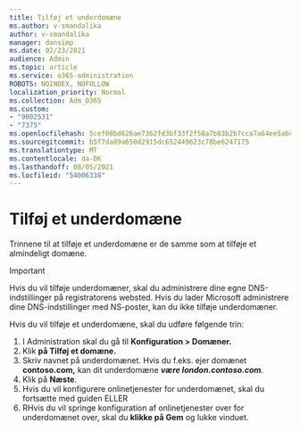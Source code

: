 ```yaml
---
title: Tilføj et underdomæne
ms.author: v-smandalika
author: v-smandalika
manager: dansimp
ms.date: 02/23/2021
audience: Admin
ms.topic: article
ms.service: o365-administration
ROBOTS: NOINDEX, NOFOLLOW
localization_priority: Normal
ms.collection: Adm_O365
ms.custom:
- "9002531"
- "7375"
ms.openlocfilehash: 5cef08bd626ae7362fd3bf33f2f58a7b83b2b7cca7a64ee5abc9efaa546acd72
ms.sourcegitcommit: b5f7da89a650d2915dc652449623c78be6247175
ms.translationtype: MT
ms.contentlocale: da-DK
ms.lasthandoff: 08/05/2021
ms.locfileid: "54006338"
---
```

# <a name="add-a-subdomain"></a>Tilføj et underdomæne

Trinnene til at tilføje et underdomæne er de samme som at tilføje et almindeligt domæne. 

> [!IMPORTANT]
> Hvis du vil tilføje underdomæner, skal du administrere dine egne DNS-indstillinger på registratorens websted. Hvis du lader Microsoft administrere dine DNS-indstillinger med NS-poster, kan du ikke tilføje underdomæner. 

Hvis du vil tilføje et underdomæne, skal du udføre følgende trin:

1. I Administration skal du gå til **Konfiguration > Domæner.**
2. Klik **på Tilføj et domæne.**
3. Skriv navnet på underdomænet. Hvis du f.eks. ejer domænet **contoso.com,** kan dit underdomæne **_være london.contoso.com_**.
4. Klik på **Næste**.
5. Hvis du vil konfigurere onlinetjenester for underdomænet, skal du fortsætte med guiden ELLER
6. RHvis du vil springe konfiguration af onlinetjenester over for underdomænet over, skal du **klikke på Gem** og lukke vinduet.

